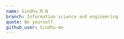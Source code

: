 ```yaml
---
name: Sindhu.M.N
branch: Information science and engineering
quote: Be yourself
github_user: Sindhu-mn
---
```

